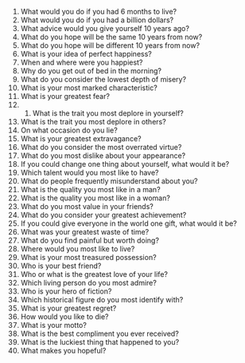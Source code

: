 1. What would you do if you had 6 months to live?
2. What would you do if you had a billion dollars?
3. What advice would you give yourself 10 years ago?
4. What do you hope will be the same 10 years from now?
5. What do you hope will be different 10 years from now?
6. What is your idea of perfect happiness?
7. When and where were you happiest?
8. Why do you get out of bed in the morning?
9. What do you consider the lowest depth of misery?
10. What is your most marked characteristic?
11. What is your greatest fear?
12. 1. What is the trait you most deplore in yourself?
13. What is the trait you most deplore in others?
14. On what occasion do you lie?
15. What is your greatest extravagance?
16. What do you consider the most overrated virtue?
17. What do you most dislike about your appearance?
18. If you could change one thing about yourself, what would it be?
19. Which talent would you most like to have?
20. What do people frequently misunderstand about you?
21. What is the quality you most like in a man?
22. What is the quality you most like in a woman?
23. What do you most value in your friends?
24. What do you consider your greatest achievement?
25. If you could give everyone in the world one gift, what would it be?
26. What was your greatest waste of time?
27. What do you find painful but worth doing?
28. Where would you most like to live?
29. What is your most treasured possession?
30. Who is your best friend?
31. Who or what is the greatest love of your life?
32. Which living person do you most admire?
33. Who is your hero of fiction?
34. Which historical figure do you most identify with?
35. What is your greatest regret?
36. How would you like to die?
37. What is your motto?
38. What is the best compliment you ever received?
39. What is the luckiest thing that happened to you?
40. What makes you hopeful?